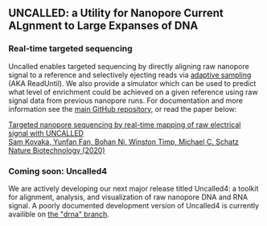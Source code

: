 ## UNCALLED: a Utility for Nanopore Current ALgnment to Large Expanses of DNA

### Real-time targeted sequencing

Uncalled enables targeted sequencing by directly aligning raw nanopore signal to a reference and selectively ejecting reads via [adaptive sampling](https://nanoporetech.com/resource-centre/adaptive-sampling-oxford-nanopore) (AKA ReadUntil). We also provide a simulator which can be used to predict what level of enrichment could be achieved on a given reference using raw signal data from previous nanopore runs. For documentation and more information see the [main GitHub repository](https://github.com/skovaka/UNCALLED), or read the paper below:

[
Targeted nanopore sequencing by real-time mapping of raw electrical signal with UNCALLED \
Sam Kovaka, Yunfan Fan, Bohan Ni, Winston Timp, Michael C. Schatz \
Nature Biotechnology (2020)
](https://www.nature.com/articles/s41587-020-0731-9)

### Coming soon: Uncalled4

We are actively developing our next major release titled Uncalled4: a toolkit for alignment, analysis, and visualization of raw nanopore DNA and RNA signal. A poorly documented development version of Uncalled4 is currently availible on [the "drna" branch](https://github.com/skovaka/UNCALLED/tree/drna).
